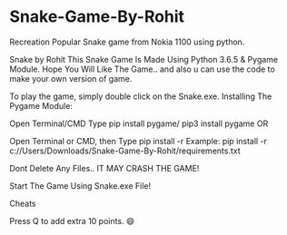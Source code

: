 # Snake-Game-By-Rohit
Recreation Popular Snake game from Nokia 1100 using python.

Snake by Rohit 
This Snake Game Is Made Using Python 3.6.5 & Pygame Module. Hope You Will Like The Game.. and also u can use the code to make your own version of game.

To play the game, simply double click on the Snake.exe.
Installing The Pygame Module:

Open Terminal/CMD
Type pip install pygame/ pip3 install pygame
OR

Open Terminal or CMD, then Type pip install -r <path to the game>
Example: pip install -r c://Users/Downloads/Snake-Game-By-Rohit/requirements.txt

Dont Delete Any Files.. IT MAY CRASH THE GAME!

Start The Game Using Snake.exe File!

Cheats


Press Q to add extra 10 points. 😄
